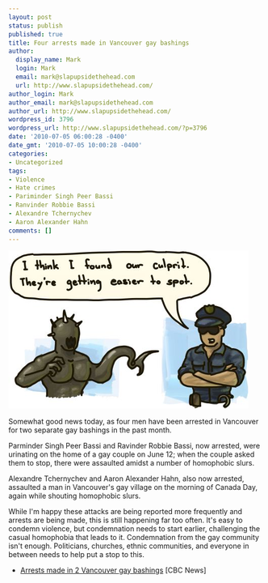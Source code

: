 ```yaml
---
layout: post
status: publish
published: true
title: Four arrests made in Vancouver gay bashings
author:
  display_name: Mark
  login: Mark
  email: mark@slapupsidethehead.com
  url: http://www.slapupsidethehead.com/
author_login: Mark
author_email: mark@slapupsidethehead.com
author_url: http://www.slapupsidethehead.com/
wordpress_id: 3796
wordpress_url: http://www.slapupsidethehead.com/?p=3796
date: '2010-07-05 06:00:28 -0400'
date_gmt: '2010-07-05 10:00:28 -0400'
categories:
- Uncategorized
tags:
- Violence
- Hate crimes
- Pariminder Singh Peer Bassi
- Ranvinder Robbie Bassi
- Alexandre Tchernychev
- Aaron Alexander Hahn
comments: []
---
```

![Policeman identifies assailant because he physically looks like a monster](/wp-content/media/2010/07/hate-crime-assailant.jpg "Anyone who attacks someone else for who they are isn't fully human.")

Somewhat good news today, as four men have been arrested in Vancouver for two separate gay bashings in the past month.

Parminder Singh Peer Bassi and Ravinder Robbie Bassi, now arrested, were urinating on the home of a gay couple on June 12; when the couple asked them to stop, there were assaulted amidst a number of homophobic slurs.

Alexandre Tchernychev and Aaron Alexander Hahn, also now arrested, assaulted a man in Vancouver's gay village on the morning of Canada Day, again while shouting homophobic slurs.

While I'm happy these attacks are being reported more frequently and arrests are being made, this is still happening far too often. It's easy to condemn violence, but condemnation needs to start earlier, challenging the casual homophobia that leads to it. Condemnation from the gay community isn't enough. Politicians, churches, ethnic communities, and everyone in between needs to help put a stop to this.

- [Arrests made in 2 Vancouver gay bashings](http://www.cbc.ca/canada/british-columbia/story/2010/07/01/bc-vancouver-gay-bashing-arrests.html) [CBC News]
